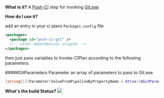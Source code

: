 **What is it?**
A [Posh-CI](https://github.com/Posh-CI/Posh-CI) step for  invoking [Git.exe](http://git-scm.com/downloads)

**How do I use it?**

add an entry in your ci plans `Packages.config` file
```Xml
<packages>
  <package id="posh-ci-git" />
  <!-- other dependencies snipped -->
</packages>
```

then just pass variables to Invoke-CIPlan according to the following parameters:

#####GitParameters Parameter
an array of parameters to pass to Git.exe
```PowerShell
[string[]][Parameter(ValueFromPipelineByPropertyName = $true)]$GitParameters
```

**What's the build Status?**
![](https://ci.appveyor.com/api/projects/status/tshm942ilarekod7?svg=true)

